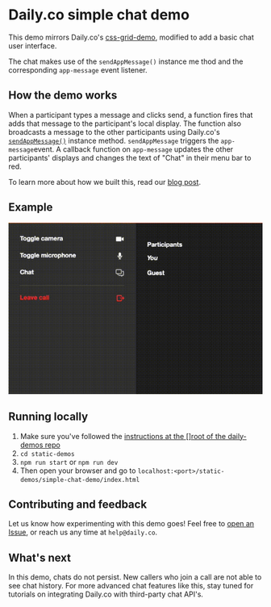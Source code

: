 # Daily.co simple chat demo 
This demo mirrors Daily.co's [css-grid-demo](), modified to add a basic chat user interface. 

The chat makes use of the `sendAppMessage()` instance me
thod and the corresponding `app-message` event listener. 

## How the demo works 
When a participant types a message and clicks send, a function fires that adds that message to the participant's local display. The function also broadcasts a message to the other participants using Daily.co's [`sendAppMessage()`](https://docs.daily.co/reference#%EF%B8%8F-sendappmessage) instance method. `sendAppMessage` triggers the `app-message`event. A callback function on `app-message` updates the other participants' displays and changes the text of "Chat" in their menu bar to red. 

To learn more about how we built this, read our [blog post](). 

## Example 
![Gif of chat](./demo/basic-chat-demo.gif)

## Running locally 
1. Make sure you've followed the [instructions at the []root of the daily-demos repo](https://github.com/daily-co/daily-demos)
2. `cd static-demos` 
3. `npm run start` or `npm run dev`
4. Then open your browser and go to `localhost:<port>/static-demos/simple-chat-demo/index.html`

## Contributing and feedback 
Let us know how experimenting with this demo goes! Feel free to [open an Issue](https://github.com/daily-co/daily-demos/issues), or reach us any time at `help@daily.co`. 
 
## What's next 
In this demo, chats do not persist. New callers who join a call are not able to see chat history. For more advanced chat features like this, stay tuned for tutorials on integrating Daily.co with third-party chat API's. 